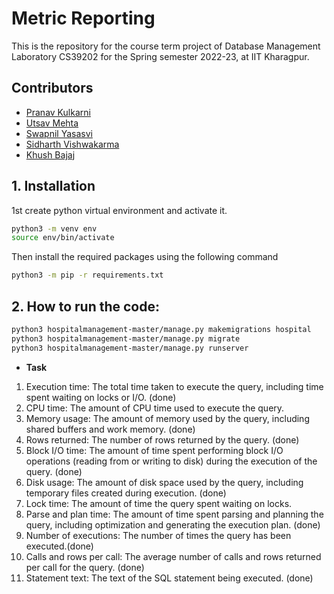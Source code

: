 # Metric Reporting
This is the repository for the course term project of Database Management Laboratory CS39202 for the Spring semester 2022-23, at IIT Kharagpur.
## Contributors

- [Pranav Kulkarni](https://github.com/pranav610/)
- [Utsav Mehta](https://github.com/UtsavMehta1902/)
- [Swapnil Yasasvi](https://github.com/linpawsivsasay123)
- [Sidharth Vishwakarma](https://github.com/sidvisw)
- [Khush Bajaj](https://www.linkedin.com/in/khush-bajaj-a8601224a)

## 1. Installation  
1st create python virtual environment and activate it.  
```bash
python3 -m venv env
source env/bin/activate
```
Then install the required packages using the following command
```bash
python3 -m pip -r requirements.txt
```
## 2. How to run the code:
```bash
python3 hospitalmanagement-master/manage.py makemigrations hospital
python3 hospitalmanagement-master/manage.py migrate
python3 hospitalmanagement-master/manage.py runserver
```

- **Task**

1. Execution time: The total time taken to execute the query, including time spent waiting on locks or I/O. (done)
2. CPU time: The amount of CPU time used to execute the query.
3. Memory usage: The amount of memory used by the query, including shared buffers and work memory. (done)
4. Rows returned: The number of rows returned by the query. (done)
5. Block I/O time: The amount of time spent performing block I/O operations (reading from or writing to disk) during the execution of the query. (done)
6. Disk usage: The amount of disk space used by the query, including temporary files created during execution. (done)
7. Lock time: The amount of time the query spent waiting on locks.
8. Parse and plan time: The amount of time spent parsing and planning the query, including optimization and generating the execution plan. (done)
9. Number of executions: The number of times the query has been executed.(done)
10. Calls and rows per call: The average number of calls and rows returned per call for the query. (done)
11. Statement text: The text of the SQL statement being executed. (done)

